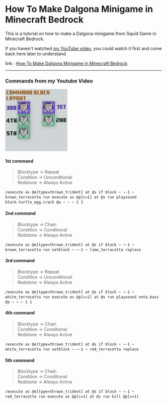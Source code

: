 # How To Make Dalgona Minigame in Minecraft Bedrock

This is a tutorial on how to make a Dalgona minigame from Squid Game in Minecraft Bedrock.

If you haven't watched [my YouTube video](https://youtu.be/fvBl5o2TpOE), you could watch it first and come back here later to understand

link : [How To Make Dalgona Minigame in Minecraft Bedrock](https://youtu.be/fvBl5o2TpOE)

---

### Commands from my Youtube Video
<img src="images/Commandblock Layout.png" alt="Local Image" width="200" />

#### 1st command
>Blocktype  &rarr; Repeat\
>Condition  &rarr; Unconditional\
>Redstone   &rarr; Always Active

```plaintext
/execute as @e[type=thrown_trident] at @s if block ~ ~-1 ~ brown_terracotta run execute as @p[c=1] at @s run playsound block.turtle_egg.crack @a ~ ~ ~ 1 1
```

#### 2nd command
>Blocktype  &rarr; Chain\
>Condition  &rarr; Conditional\
>Redstone   &rarr; Always Active

```plaintext
/execute as @e[type=thrown_trident] at @s if block ~ ~-1 ~ brown_terracotta run setblock ~ ~-1 ~ lime_terracotta replace
```

#### 3rd command
>Blocktype  &rarr; Repeat\
>Condition  &rarr; Unconditional\
>Redstone   &rarr; Always Active

```plaintext
/execute as @e[type=thrown_trident] at @s if block ~ ~-1 ~ white_terracotta run execute as @p[c=1] at @s run playsound note.bass @a ~ ~ ~ 1 1
```

#### 4th command
>Blocktype  &rarr; Chain\
>Condition  &rarr; Conditional\
>Redstone   &rarr; Always Active

```plaintext
/execute as @e[type=thrown_trident] at @s if block ~ ~-1 ~ white_terracotta run setblock ~ ~-1 ~ red_terracotta replace
```

#### 5th command
>Blocktype  &rarr; Chain\
>Condition  &rarr; Conditional\
>Redstone   &rarr; Always Active

```plaintext
/execute as @e[type=thrown_trident] at @s if block ~ ~-1 ~ red_terracotta run execute as @p[c=1] at @s run kill @p[c=1]
```

